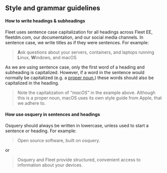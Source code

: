 ## Style and grammar guidelines

#### How to write headings & subheadings
Fleet uses sentence case capitalization for all headings across Fleet EE, fleetdm.com, our documentation, and our social media channels.
In sentence case, we write titles as if they were sentences. For example:
> **A**sk questions about your servers, containers, and laptops running **L**inux, **W**indows, and macOS

As we are using sentence case, only the first word of a heading and subheading is capitalized. However, if a word in the sentence would normally be capitalized (e.g. a [proper noun](https://www.grammarly.com/blog/proper-nouns/?&utm_source=google&utm_medium=cpc&utm_campaign=11862361094&utm_targetid=dsa-1233402314764&gclid=Cj0KCQjwg7KJBhDyARIsAHrAXaFwpnEyL9qrS4z1PEAgFwh3RXmQ24zmwmowAyOQbHngsI8W_F730aAaArrwEALw_wcB&gclsrc=aw.ds),) these words should also be capitalized in the heading.
> Note the capitalization of _“macOS”_ in the example above. Although this is a proper noun, macOS uses its own style guide from Apple, that we adhere to.

#### How use osquery in sentences and headings
Osquery should always be written in lowercase, unless used to start a sentence or heading. For example:
> Open source software, built on osquery.

or

> Osquery and Fleet provide structured, convenient access to information about your devices.


<meta name="maintainedBy" value="mike-j-thomas">